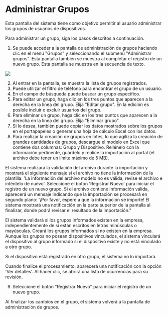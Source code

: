 # Administrar Grupos

Esta pantalla del sistema tiene como objetivo permitir al usuario administrar los grupos de usuarios de dispositivos.

Para administrar un grupo, siga los pasos descritos a continuación.

1. Se puede acceder a la pantalla de administración de grupos haciendo clic en el menú "Grupos" y seleccionando el submenú "Administrar grupos". Esta pantalla también se muestra al completar el registro de un nuevo grupo. Esta pantalla se muestra en la secuencia de texto.

![](<../../../.gitbook/assets/2 (7).png>)

2. Al entrar en la pantalla, se muestra la lista de grupos registrados.
3. Puede utilizar el filtro de teléfono para encontrar el grupo de un usuario.
4. En el campo de búsqueda puede buscar un grupo específico.
5. Para editar un grupo, haga clic en los tres puntos que aparecen a la derecha en la línea del grupo. Elija "Editar grupo". En la edición es posible incluir o excluir usuarios del grupo.
6. Para eliminar un grupo, haga clic en los tres puntos que aparecen a la derecha en la línea del grupo. Elija "Eliminar grupo".
7. Si lo desea, también puede copiar los datos mostrados sobre los grupos en el portapapeles o generar una hoja de cálculo Excel con los datos.
8. Para realizar la creación de grupos en lotes, lo que agiliza la creación de grandes cantidades de grupos, descargue el modelo en Excel que contiene dos columnas: Grupo y Dispositivo. Rellénelo con la información pertinente, guárdelo y realice la importación al portal (el archivo debe tener un límite máximo de 5 MB).

El sistema realizará la validación del archivo durante la importación y mostrará el siguiente mensaje si el archivo no tiene la información de la plantilla: 'La información del archivo modelo no es válida, revise el archivo e inténtelo de nuevo'. Seleccione el botón 'Registrar Nuevo' para iniciar el registro de un nuevo grupo. Si el archivo contiene información válida, aparecerá un mensaje indicando que la importación se procesará en segundo plano: '¡Por favor, espere a que la información se importe! El sistema mostrará una notificación en la parte superior de la pantalla al finalizar, donde podrá revisar el resultado de la importación."

El sistema validará si los grupos informados existen en la empresa, independientemente de si están escritos en letras minúsculas o mayúsculas. Creará los grupos informados si no existen en la empresa. Aunque los grupos no posean dispositivos vinculados, el sistema vinculará el dispositivo al grupo informado si el dispositivo existe y no está vinculado a otro grupo.

Si el dispositivo está registrado en otro grupo, el sistema no lo importará.

Cuando finalice el procesamiento, aparecerá una notificación con la opción 'Ver detalles'. Al hacer clic, se abrirá una lista de ocurrencias para su revisión.

9. Seleccione el botón "Registrar Nuevo" para iniciar el registro de un nuevo grupo.

Al finalizar los cambios en el grupo, el sistema volverá a la pantalla de administración de grupos.

<figure><img src="../../../.gitbook/assets/Captura de tela 2024-06-12 105421.png" alt=""><figcaption></figcaption></figure>
